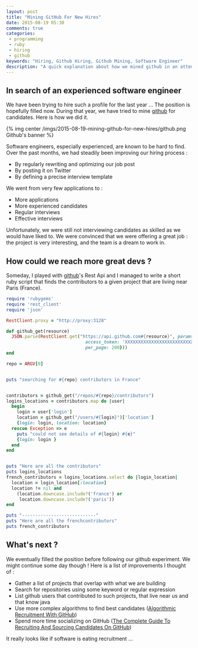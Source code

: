 ```yaml
---
layout: post
title: "Mining GitHub For New Hires"
date: 2015-08-19 05:30
comments: true
categories:
 - programming
 - ruby
 - hiring
 - github
keywords: "Hiring, Github Hiring, Github Mining, Software Engineer"
description: "A quick explanation about how we mined github in an attempt to hire an experienced software engineer"
---
```

## In search of an experienced software engineer

We have been trying to hire such a profile for the last year ... The position is hopefully filled now. During that year, we have tried to mine [github](https://github.com/) for candidates. Here is how we did it.

{% img center /imgs/2015-08-19-mining-github-for-new-hires/github.png Github's banner %}

Software engineers, especially experienced, are known to be hard to find. Over the past months, we had steadily been improving our hiring process :

* By regularly rewriting and optimizing our job post
* By posting it on Twitter
* By defining a precise interview template

We went from very few applications to :

* More applications
* More experienced candidates
* Regular interviews
* Effective interviews

Unfortunately, we were still not interviewing candidates as skilled as we would have liked to. We were convinced that we were offering a great job : the project is very interesting, and the team is a dream to work in.

## How could we reach more great devs ?

Someday, I played with [github](https://github.com/)'s Rest Api and I managed to write a short ruby script that finds the contributors to a given project that are living near Paris (France).

```ruby
require 'rubygems'
require 'rest_client'
require 'json'

RestClient.proxy = "http://proxy:3128"

def github_get(resource)
  JSON.parse(RestClient.get("https://api.github.com#{resource}", params: {
                              access_token: 'XXXXXXXXXXXXXXXXXXXXXXXXXXXXXXXXXXXX',
                              per_page: 200}))
end

repo = ARGV[0]


puts "searching for #{repo} contributors in France"


contributors = github_get("/repos/#{repo}/contributors")
logins_locations = contributors.map do |user|
  begin
    login = user['login']
    location = github_get("/users/#{login}")['location']
    {login: login, location: location}
  rescue Exception => e
    puts "could not see details of #{login} #{e}"
    {login: login }
  end
end


puts "Here are all the contributors"
puts logins_locations
french_contributors = logins_locations.select do |login_location|
  location = login_location[:location]
  location != nil and
    (location.downcase.include?('france') or
     location.downcase.include?('paris'))
end

puts "----------------------------"
puts "Here are all the frenchcontributors"
puts french_contributors
```

## What's next ?

We eventually filled the position before following our github experiment. We might continue some day though ! Here is a list of improvements I thought of :

* Gather a list of projects that overlap with what we are building
* Search for repositories using some keyword or regular expression
* List github users that contributed to such projects, that live near us and that know java
* Use more complex algorithms to find best candidates ([Algorithmic Recruitment With GitHub](http://www.hackdiary.com/2010/02/10/algorithmic-recruitment-with-github/))
* Spend more time socializing on GitHub ([The Complete Guide To Recruiting And Sourcing Candidates On GitHub](http://www.sourcecon.com/news/2014/01/21/the-complete-guide-to-recruiting-and-sourcing-candidates-on-github/))

It really looks like if software is eating recruitment ...